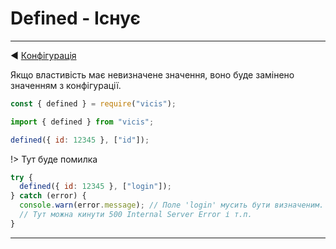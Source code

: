 # Defined - Існує

---

◀ [Конфігурація](/ua/configuration_object.md)

Якщо властивість має невизначене значення, воно буде замінено значенням з конфігурації.

```js
const { defined } = require("vicis");
```

```js
import { defined } from "vicis";
```

```js
defined({ id: 12345 }, ["id"]);
```

!> Тут буде помилка

```js
try {
  defined({ id: 12345 }, ["login"]);
} catch (error) {
  console.warn(error.message); // Поле 'login' мусить бути визначеним.
  // Тут можна кинути 500 Internal Server Error і т.п.
}
```

---
